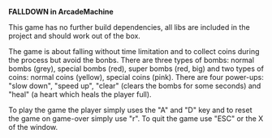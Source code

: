 **FALLDOWN in ArcadeMachine**

This game has no further build dependencies, all libs are included in the project and should work out of the box.

The game is about falling without time limitation and to collect coins during the process but avoid the bonbs.
There are three types of bombs: normal bombs (grey), special bombs (red), super bombs (red, big) and two types of coins: normal coins (yellow), special coins (pink).
There are four power-ups: "slow down", "speed up", "clear" (clears the bombs for some seconds) and "heal" (a heart which heals the player full).

To play the game the player simply uses the "A" and "D" key and to reset the game on game-over simply use "r".
To quit the game use "ESC" or the X of the window.